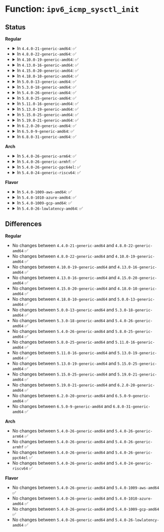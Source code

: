 # Function: <code>ipv6_icmp_sysctl_init</code>

## Status
<b>Regular</b>
<ul>
<li>
<details>
<summary>In <code>4.4.0-21-generic-amd64</code>: ✅</summary>

```c
struct ctl_table * ipv6_icmp_sysctl_init(struct net * net)
```

```json
{
  "name": "ipv6_icmp_sysctl_init",
  "collision_type": "Unique Global",
  "inline_type": "No",
  "funcs": [
    {
      "addr": 18446744071587138304,
      "name": "ipv6_icmp_sysctl_init",
      "external": true,
      "loc": "net/ipv6/icmp.c:999",
      "file": "net/ipv6/icmp.c",
      "inline": "seen, unknown",
      "caller_inline": [],
      "caller_func": [
        "net/ipv6/sysctl_net_ipv6.c:ipv6_sysctl_net_init"
      ]
    }
  ],
  "symbols": [
    {
      "addr": 18446744071587138304,
      "name": "ipv6_icmp_sysctl_init",
      "section": ".text",
      "bind": "STB_GLOBAL",
      "size": 54
    }
  ]
}
```
</details>
</li>
<li>
<details>
<summary>In <code>4.8.0-22-generic-amd64</code>: ✅</summary>

```c
struct ctl_table * ipv6_icmp_sysctl_init(struct net * net)
```

```json
{
  "name": "ipv6_icmp_sysctl_init",
  "collision_type": "Unique Global",
  "inline_type": "No",
  "funcs": [
    {
      "addr": 18446744071587590976,
      "name": "ipv6_icmp_sysctl_init",
      "external": true,
      "loc": "net/ipv6/icmp.c:1074",
      "file": "net/ipv6/icmp.c",
      "inline": "seen, unknown",
      "caller_inline": [],
      "caller_func": [
        "net/ipv6/sysctl_net_ipv6.c:ipv6_sysctl_net_init"
      ]
    }
  ],
  "symbols": [
    {
      "addr": 18446744071587590976,
      "name": "ipv6_icmp_sysctl_init",
      "section": ".text",
      "bind": "STB_GLOBAL",
      "size": 54
    }
  ]
}
```
</details>
</li>
<li>
<details>
<summary>In <code>4.10.0-19-generic-amd64</code>: ✅</summary>

```c
struct ctl_table * ipv6_icmp_sysctl_init(struct net * net)
```

```json
{
  "name": "ipv6_icmp_sysctl_init",
  "collision_type": "Unique Global",
  "inline_type": "No",
  "funcs": [
    {
      "addr": 18446744071587795264,
      "name": "ipv6_icmp_sysctl_init",
      "external": true,
      "loc": "net/ipv6/icmp.c:1079",
      "file": "net/ipv6/icmp.c",
      "inline": "seen, unknown",
      "caller_inline": [],
      "caller_func": [
        "net/ipv6/sysctl_net_ipv6.c:ipv6_sysctl_net_init"
      ]
    }
  ],
  "symbols": [
    {
      "addr": 18446744071587795264,
      "name": "ipv6_icmp_sysctl_init",
      "section": ".text",
      "bind": "STB_GLOBAL",
      "size": 54
    }
  ]
}
```
</details>
</li>
<li>
<details>
<summary>In <code>4.13.0-16-generic-amd64</code>: ✅</summary>

```c
struct ctl_table * ipv6_icmp_sysctl_init(struct net * net)
```

```json
{
  "name": "ipv6_icmp_sysctl_init",
  "collision_type": "Unique Global",
  "inline_type": "No",
  "funcs": [
    {
      "addr": 18446744071587952592,
      "name": "ipv6_icmp_sysctl_init",
      "external": true,
      "loc": "net/ipv6/icmp.c:1105",
      "file": "net/ipv6/icmp.c",
      "inline": "seen, unknown",
      "caller_inline": [],
      "caller_func": [
        "net/ipv6/sysctl_net_ipv6.c:ipv6_sysctl_net_init"
      ]
    }
  ],
  "symbols": [
    {
      "addr": 18446744071587952592,
      "name": "ipv6_icmp_sysctl_init",
      "section": ".text",
      "bind": "STB_GLOBAL",
      "size": 54
    }
  ]
}
```
</details>
</li>
<li>
<details>
<summary>In <code>4.15.0-20-generic-amd64</code>: ✅</summary>

```c
struct ctl_table * ipv6_icmp_sysctl_init(struct net * net)
```

```json
{
  "name": "ipv6_icmp_sysctl_init",
  "collision_type": "Unique Global",
  "inline_type": "No",
  "funcs": [
    {
      "addr": 18446744071588488432,
      "name": "ipv6_icmp_sysctl_init",
      "external": true,
      "loc": "net/ipv6/icmp.c:1114",
      "file": "net/ipv6/icmp.c",
      "inline": "seen, unknown",
      "caller_inline": [],
      "caller_func": [
        "net/ipv6/sysctl_net_ipv6.c:ipv6_sysctl_net_init"
      ]
    }
  ],
  "symbols": [
    {
      "addr": 18446744071588488432,
      "name": "ipv6_icmp_sysctl_init",
      "section": ".text",
      "bind": "STB_GLOBAL",
      "size": 54
    }
  ]
}
```
</details>
</li>
<li>
<details>
<summary>In <code>4.18.0-10-generic-amd64</code>: ✅</summary>

```c
struct ctl_table * ipv6_icmp_sysctl_init(struct net * net)
```

```json
{
  "name": "ipv6_icmp_sysctl_init",
  "collision_type": "Unique Global",
  "inline_type": "No",
  "funcs": [
    {
      "addr": 18446744071588851616,
      "name": "ipv6_icmp_sysctl_init",
      "external": true,
      "loc": "net/ipv6/icmp.c:1116",
      "file": "net/ipv6/icmp.c",
      "inline": "seen, unknown",
      "caller_inline": [],
      "caller_func": [
        "net/ipv6/sysctl_net_ipv6.c:ipv6_sysctl_net_init"
      ]
    }
  ],
  "symbols": [
    {
      "addr": 18446744071588851616,
      "name": "ipv6_icmp_sysctl_init",
      "section": ".text",
      "bind": "STB_GLOBAL",
      "size": 54
    }
  ]
}
```
</details>
</li>
<li>
<details>
<summary>In <code>5.0.0-13-generic-amd64</code>: ✅</summary>

```c
struct ctl_table * ipv6_icmp_sysctl_init(struct net * net)
```

```json
{
  "name": "ipv6_icmp_sysctl_init",
  "collision_type": "Unique Global",
  "inline_type": "No",
  "funcs": [
    {
      "addr": 18446744071589075136,
      "name": "ipv6_icmp_sysctl_init",
      "external": true,
      "loc": "net/ipv6/icmp.c:1125",
      "file": "net/ipv6/icmp.c",
      "inline": "seen, unknown",
      "caller_inline": [],
      "caller_func": [
        "net/ipv6/sysctl_net_ipv6.c:ipv6_sysctl_net_init"
      ]
    }
  ],
  "symbols": [
    {
      "addr": 18446744071589075136,
      "name": "ipv6_icmp_sysctl_init",
      "section": ".text",
      "bind": "STB_GLOBAL",
      "size": 65
    }
  ]
}
```
</details>
</li>
<li>
<details>
<summary>In <code>5.3.0-18-generic-amd64</code>: ✅</summary>

```c
struct ctl_table * ipv6_icmp_sysctl_init(struct net * net)
```

```json
{
  "name": "ipv6_icmp_sysctl_init",
  "collision_type": "Unique Global",
  "inline_type": "No",
  "funcs": [
    {
      "addr": 18446744071589529296,
      "name": "ipv6_icmp_sysctl_init",
      "external": true,
      "loc": "net/ipv6/icmp.c:1159",
      "file": "net/ipv6/icmp.c",
      "inline": "seen, unknown",
      "caller_inline": [],
      "caller_func": [
        "net/ipv6/sysctl_net_ipv6.c:ipv6_sysctl_net_init"
      ]
    }
  ],
  "symbols": [
    {
      "addr": 18446744071589529296,
      "name": "ipv6_icmp_sysctl_init",
      "section": ".text",
      "bind": "STB_GLOBAL",
      "size": 107
    }
  ]
}
```
</details>
</li>
<li>
<details>
<summary>In <code>5.4.0-26-generic-amd64</code>: ✅</summary>

```c
struct ctl_table * ipv6_icmp_sysctl_init(struct net * net)
```

```json
{
  "name": "ipv6_icmp_sysctl_init",
  "collision_type": "Unique Global",
  "inline_type": "No",
  "funcs": [
    {
      "addr": 18446744071589753376,
      "name": "ipv6_icmp_sysctl_init",
      "external": true,
      "loc": "net/ipv6/icmp.c:1159",
      "file": "net/ipv6/icmp.c",
      "inline": "seen, unknown",
      "caller_inline": [],
      "caller_func": [
        "net/ipv6/sysctl_net_ipv6.c:ipv6_sysctl_net_init"
      ]
    }
  ],
  "symbols": [
    {
      "addr": 18446744071589753376,
      "name": "ipv6_icmp_sysctl_init",
      "section": ".text",
      "bind": "STB_GLOBAL",
      "size": 107
    }
  ]
}
```
</details>
</li>
<li>
<details>
<summary>In <code>5.8.0-25-generic-amd64</code>: ✅</summary>

```c
struct ctl_table * ipv6_icmp_sysctl_init(struct net * net)
```

```json
{
  "name": "ipv6_icmp_sysctl_init",
  "collision_type": "Unique Global",
  "inline_type": "No",
  "funcs": [
    {
      "addr": 18446744071590771792,
      "name": "ipv6_icmp_sysctl_init",
      "external": true,
      "loc": "net/ipv6/icmp.c:1190",
      "file": "net/ipv6/icmp.c",
      "inline": "seen, unknown",
      "caller_inline": [],
      "caller_func": [
        "net/ipv6/sysctl_net_ipv6.c:ipv6_sysctl_net_init"
      ]
    }
  ],
  "symbols": [
    {
      "addr": 18446744071590771792,
      "name": "ipv6_icmp_sysctl_init",
      "section": ".text",
      "bind": "STB_GLOBAL",
      "size": 110
    }
  ]
}
```
</details>
</li>
<li>
<details>
<summary>In <code>5.11.0-16-generic-amd64</code>: ✅</summary>

```c
struct ctl_table * ipv6_icmp_sysctl_init(struct net * net)
```

```json
{
  "name": "ipv6_icmp_sysctl_init",
  "collision_type": "Unique Global",
  "inline_type": "No",
  "funcs": [
    {
      "addr": 18446744071590831072,
      "name": "ipv6_icmp_sysctl_init",
      "external": true,
      "loc": "net/ipv6/icmp.c:1200",
      "file": "net/ipv6/icmp.c",
      "inline": "seen, unknown",
      "caller_inline": [],
      "caller_func": [
        "net/ipv6/sysctl_net_ipv6.c:ipv6_sysctl_net_init"
      ]
    }
  ],
  "symbols": [
    {
      "addr": 18446744071590831072,
      "name": "ipv6_icmp_sysctl_init",
      "section": ".text",
      "bind": "STB_GLOBAL",
      "size": 110
    }
  ]
}
```
</details>
</li>
<li>
<details>
<summary>In <code>5.13.0-19-generic-amd64</code>: ✅</summary>

```c
struct ctl_table * ipv6_icmp_sysctl_init(struct net * net)
```

```json
{
  "name": "ipv6_icmp_sysctl_init",
  "collision_type": "Unique Global",
  "inline_type": "No",
  "funcs": [
    {
      "addr": 18446744071590758336,
      "name": "ipv6_icmp_sysctl_init",
      "external": true,
      "loc": "net/ipv6/icmp.c:1204",
      "file": "net/ipv6/icmp.c",
      "inline": "seen, unknown",
      "caller_inline": [],
      "caller_func": [
        "net/ipv6/sysctl_net_ipv6.c:ipv6_sysctl_net_init"
      ]
    }
  ],
  "symbols": [
    {
      "addr": 18446744071590758336,
      "name": "ipv6_icmp_sysctl_init",
      "section": ".text",
      "bind": "STB_GLOBAL",
      "size": 110
    }
  ]
}
```
</details>
</li>
<li>
<details>
<summary>In <code>5.15.0-25-generic-amd64</code>: ✅</summary>

```c
struct ctl_table * ipv6_icmp_sysctl_init(struct net * net)
```

```json
{
  "name": "ipv6_icmp_sysctl_init",
  "collision_type": "Unique Global",
  "inline_type": "No",
  "funcs": [
    {
      "addr": 18446744071591575568,
      "name": "ipv6_icmp_sysctl_init",
      "external": true,
      "loc": "net/ipv6/icmp.c:1223",
      "file": "net/ipv6/icmp.c",
      "inline": "seen, unknown",
      "caller_inline": [],
      "caller_func": [
        "net/ipv6/sysctl_net_ipv6.c:ipv6_sysctl_net_init"
      ]
    }
  ],
  "symbols": [
    {
      "addr": 18446744071591575568,
      "name": "ipv6_icmp_sysctl_init",
      "section": ".text",
      "bind": "STB_GLOBAL",
      "size": 110
    }
  ]
}
```
</details>
</li>
<li>
<details>
<summary>In <code>5.19.0-21-generic-amd64</code>: ✅</summary>

```c
struct ctl_table * ipv6_icmp_sysctl_init(struct net * net)
```

```json
{
  "name": "ipv6_icmp_sysctl_init",
  "collision_type": "Unique Global",
  "inline_type": "No",
  "funcs": [
    {
      "addr": 18446744071593266880,
      "name": "ipv6_icmp_sysctl_init",
      "external": true,
      "loc": "net/ipv6/icmp.c:1188",
      "file": "net/ipv6/icmp.c",
      "inline": "seen, unknown",
      "caller_inline": [],
      "caller_func": [
        "net/ipv6/sysctl_net_ipv6.c:ipv6_sysctl_net_init"
      ]
    }
  ],
  "symbols": [
    {
      "addr": 18446744071593266880,
      "name": "ipv6_icmp_sysctl_init",
      "section": ".text",
      "bind": "STB_GLOBAL",
      "size": 120
    }
  ]
}
```
</details>
</li>
<li>
<details>
<summary>In <code>6.2.0-20-generic-amd64</code>: ✅</summary>

```c
struct ctl_table * ipv6_icmp_sysctl_init(struct net * net)
```

```json
{
  "name": "ipv6_icmp_sysctl_init",
  "collision_type": "Unique Global",
  "inline_type": "No",
  "funcs": [
    {
      "addr": 18446744071595169248,
      "name": "ipv6_icmp_sysctl_init",
      "external": true,
      "loc": "net/ipv6/icmp.c:1188",
      "file": "net/ipv6/icmp.c",
      "inline": "seen, unknown",
      "caller_inline": [],
      "caller_func": [
        "net/ipv6/sysctl_net_ipv6.c:ipv6_sysctl_net_init"
      ]
    }
  ],
  "symbols": [
    {
      "addr": 18446744071595169248,
      "name": "ipv6_icmp_sysctl_init",
      "section": ".text",
      "bind": "STB_GLOBAL",
      "size": 120
    }
  ]
}
```
</details>
</li>
<li>
<details>
<summary>In <code>6.5.0-9-generic-amd64</code>: ✅</summary>

```c
struct ctl_table * ipv6_icmp_sysctl_init(struct net * net)
```

```json
{
  "name": "ipv6_icmp_sysctl_init",
  "collision_type": "Unique Global",
  "inline_type": "No",
  "funcs": [
    {
      "addr": 18446744071595564784,
      "name": "ipv6_icmp_sysctl_init",
      "external": true,
      "loc": "net/ipv6/icmp.c:1214",
      "file": "net/ipv6/icmp.c",
      "inline": "seen, unknown",
      "caller_inline": [],
      "caller_func": [
        "net/ipv6/sysctl_net_ipv6.c:ipv6_sysctl_net_init"
      ]
    }
  ],
  "symbols": [
    {
      "addr": 18446744071595564784,
      "name": "ipv6_icmp_sysctl_init",
      "section": ".text",
      "bind": "STB_GLOBAL",
      "size": 134
    }
  ]
}
```
</details>
</li>
<li>
<details>
<summary>In <code>6.8.0-31-generic-amd64</code>: ✅</summary>

```c
struct ctl_table * ipv6_icmp_sysctl_init(struct net * net)
```

```json
{
  "name": "ipv6_icmp_sysctl_init",
  "collision_type": "Unique Global",
  "inline_type": "No",
  "funcs": [
    {
      "addr": 18446744071596407536,
      "name": "ipv6_icmp_sysctl_init",
      "external": true,
      "loc": "net/ipv6/icmp.c:1212",
      "file": "net/ipv6/icmp.c",
      "inline": "seen, unknown",
      "caller_inline": [],
      "caller_func": [
        "net/ipv6/sysctl_net_ipv6.c:ipv6_sysctl_net_init"
      ]
    }
  ],
  "symbols": [
    {
      "addr": 18446744071596407536,
      "name": "ipv6_icmp_sysctl_init",
      "section": ".text",
      "bind": "STB_GLOBAL",
      "size": 134
    }
  ]
}
```
</details>
</li>
</ul>
<b>Arch</b>
<ul>
<li>
<details>
<summary>In <code>5.4.0-26-generic-arm64</code>: ✅</summary>

```c
struct ctl_table * ipv6_icmp_sysctl_init(struct net * net)
```

```json
{
  "name": "ipv6_icmp_sysctl_init",
  "collision_type": "Unique Global",
  "inline_type": "No",
  "funcs": [
    {
      "addr": 18446603336503447936,
      "name": "ipv6_icmp_sysctl_init",
      "external": true,
      "loc": "net/ipv6/icmp.c:1159",
      "file": "net/ipv6/icmp.c",
      "inline": "seen, unknown",
      "caller_inline": [],
      "caller_func": [
        "net/ipv6/sysctl_net_ipv6.c:ipv6_sysctl_net_init"
      ]
    }
  ],
  "symbols": [
    {
      "addr": 18446603336503447936,
      "name": "ipv6_icmp_sysctl_init",
      "section": ".text",
      "bind": "STB_GLOBAL",
      "size": 104
    }
  ]
}
```
</details>
</li>
<li>
<details>
<summary>In <code>5.4.0-26-generic-armhf</code>: ✅</summary>

```c
struct ctl_table * ipv6_icmp_sysctl_init(struct net * net)
```

```json
{
  "name": "ipv6_icmp_sysctl_init",
  "collision_type": "Unique Global",
  "inline_type": "No",
  "funcs": [
    {
      "addr": 3236106348,
      "name": "ipv6_icmp_sysctl_init",
      "external": true,
      "loc": "net/ipv6/icmp.c:1159",
      "file": "net/ipv6/icmp.c",
      "inline": "seen, unknown",
      "caller_inline": [],
      "caller_func": [
        "net/ipv6/sysctl_net_ipv6.c:ipv6_sysctl_net_init"
      ]
    }
  ],
  "symbols": [
    {
      "addr": 3236106348,
      "name": "ipv6_icmp_sysctl_init",
      "section": ".text",
      "bind": "STB_GLOBAL",
      "size": 112
    }
  ]
}
```
</details>
</li>
<li>
<details>
<summary>In <code>5.4.0-26-generic-ppc64el</code>: ✅</summary>

```c
struct ctl_table * ipv6_icmp_sysctl_init(struct net * net)
```

```json
{
  "name": "ipv6_icmp_sysctl_init",
  "collision_type": "Unique Global",
  "inline_type": "No",
  "funcs": [
    {
      "addr": 13835058055297232512,
      "name": "ipv6_icmp_sysctl_init",
      "external": true,
      "loc": "net/ipv6/icmp.c:1159",
      "file": "net/ipv6/icmp.c",
      "inline": "seen, unknown",
      "caller_inline": [],
      "caller_func": [
        "net/ipv6/sysctl_net_ipv6.c:ipv6_sysctl_net_init"
      ]
    }
  ],
  "symbols": [
    {
      "addr": 13835058055297232512,
      "name": "ipv6_icmp_sysctl_init",
      "section": ".text",
      "bind": "STB_GLOBAL",
      "size": 128
    }
  ]
}
```
</details>
</li>
<li>
<details>
<summary>In <code>5.4.0-24-generic-riscv64</code>: ✅</summary>

```c
struct ctl_table * ipv6_icmp_sysctl_init(struct net * net)
```

```json
{
  "name": "ipv6_icmp_sysctl_init",
  "collision_type": "Unique Global",
  "inline_type": "No",
  "funcs": [
    {
      "addr": 18446743936279434050,
      "name": "ipv6_icmp_sysctl_init",
      "external": true,
      "loc": "net/ipv6/icmp.c:1159",
      "file": "net/ipv6/icmp.c",
      "inline": "seen, unknown",
      "caller_inline": [],
      "caller_func": [
        "net/ipv6/sysctl_net_ipv6.c:ipv6_sysctl_net_init"
      ]
    }
  ],
  "symbols": [
    {
      "addr": 18446743936279434050,
      "name": "ipv6_icmp_sysctl_init",
      "section": ".text",
      "bind": "STB_GLOBAL",
      "size": 92
    }
  ]
}
```
</details>
</li>
</ul>
<b>Flavor</b>
<ul>
<li>
<details>
<summary>In <code>5.4.0-1009-aws-amd64</code>: ✅</summary>

```c
struct ctl_table * ipv6_icmp_sysctl_init(struct net * net)
```

```json
{
  "name": "ipv6_icmp_sysctl_init",
  "collision_type": "Unique Global",
  "inline_type": "No",
  "funcs": [
    {
      "addr": 18446744071589357744,
      "name": "ipv6_icmp_sysctl_init",
      "external": true,
      "loc": "net/ipv6/icmp.c:1159",
      "file": "net/ipv6/icmp.c",
      "inline": "seen, unknown",
      "caller_inline": [],
      "caller_func": [
        "net/ipv6/sysctl_net_ipv6.c:ipv6_sysctl_net_init"
      ]
    }
  ],
  "symbols": [
    {
      "addr": 18446744071589357744,
      "name": "ipv6_icmp_sysctl_init",
      "section": ".text",
      "bind": "STB_GLOBAL",
      "size": 107
    }
  ]
}
```
</details>
</li>
<li>
<details>
<summary>In <code>5.4.0-1010-azure-amd64</code>: ✅</summary>

```c
struct ctl_table * ipv6_icmp_sysctl_init(struct net * net)
```

```json
{
  "name": "ipv6_icmp_sysctl_init",
  "collision_type": "Unique Global",
  "inline_type": "No",
  "funcs": [
    {
      "addr": 18446744071589082736,
      "name": "ipv6_icmp_sysctl_init",
      "external": true,
      "loc": "net/ipv6/icmp.c:1159",
      "file": "net/ipv6/icmp.c",
      "inline": "seen, unknown",
      "caller_inline": [],
      "caller_func": [
        "net/ipv6/sysctl_net_ipv6.c:ipv6_sysctl_net_init"
      ]
    }
  ],
  "symbols": [
    {
      "addr": 18446744071589082736,
      "name": "ipv6_icmp_sysctl_init",
      "section": ".text",
      "bind": "STB_GLOBAL",
      "size": 107
    }
  ]
}
```
</details>
</li>
<li>
<details>
<summary>In <code>5.4.0-1009-gcp-amd64</code>: ✅</summary>

```c
struct ctl_table * ipv6_icmp_sysctl_init(struct net * net)
```

```json
{
  "name": "ipv6_icmp_sysctl_init",
  "collision_type": "Unique Global",
  "inline_type": "No",
  "funcs": [
    {
      "addr": 18446744071589794608,
      "name": "ipv6_icmp_sysctl_init",
      "external": true,
      "loc": "net/ipv6/icmp.c:1159",
      "file": "net/ipv6/icmp.c",
      "inline": "seen, unknown",
      "caller_inline": [],
      "caller_func": [
        "net/ipv6/sysctl_net_ipv6.c:ipv6_sysctl_net_init"
      ]
    }
  ],
  "symbols": [
    {
      "addr": 18446744071589794608,
      "name": "ipv6_icmp_sysctl_init",
      "section": ".text",
      "bind": "STB_GLOBAL",
      "size": 107
    }
  ]
}
```
</details>
</li>
<li>
<details>
<summary>In <code>5.4.0-26-lowlatency-amd64</code>: ✅</summary>

```c
struct ctl_table * ipv6_icmp_sysctl_init(struct net * net)
```

```json
{
  "name": "ipv6_icmp_sysctl_init",
  "collision_type": "Unique Global",
  "inline_type": "No",
  "funcs": [
    {
      "addr": 18446744071589845312,
      "name": "ipv6_icmp_sysctl_init",
      "external": true,
      "loc": "net/ipv6/icmp.c:1159",
      "file": "net/ipv6/icmp.c",
      "inline": "seen, unknown",
      "caller_inline": [],
      "caller_func": [
        "net/ipv6/sysctl_net_ipv6.c:ipv6_sysctl_net_init"
      ]
    }
  ],
  "symbols": [
    {
      "addr": 18446744071589845312,
      "name": "ipv6_icmp_sysctl_init",
      "section": ".text",
      "bind": "STB_GLOBAL",
      "size": 107
    }
  ]
}
```
</details>
</li>
</ul>

## Differences
<b>Regular</b>
<ul>
<li>
No changes between <code>4.4.0-21-generic-amd64</code> and <code>4.8.0-22-generic-amd64</code> ✅
</li>
<li>
No changes between <code>4.8.0-22-generic-amd64</code> and <code>4.10.0-19-generic-amd64</code> ✅
</li>
<li>
No changes between <code>4.10.0-19-generic-amd64</code> and <code>4.13.0-16-generic-amd64</code> ✅
</li>
<li>
No changes between <code>4.13.0-16-generic-amd64</code> and <code>4.15.0-20-generic-amd64</code> ✅
</li>
<li>
No changes between <code>4.15.0-20-generic-amd64</code> and <code>4.18.0-10-generic-amd64</code> ✅
</li>
<li>
No changes between <code>4.18.0-10-generic-amd64</code> and <code>5.0.0-13-generic-amd64</code> ✅
</li>
<li>
No changes between <code>5.0.0-13-generic-amd64</code> and <code>5.3.0-18-generic-amd64</code> ✅
</li>
<li>
No changes between <code>5.3.0-18-generic-amd64</code> and <code>5.4.0-26-generic-amd64</code> ✅
</li>
<li>
No changes between <code>5.4.0-26-generic-amd64</code> and <code>5.8.0-25-generic-amd64</code> ✅
</li>
<li>
No changes between <code>5.8.0-25-generic-amd64</code> and <code>5.11.0-16-generic-amd64</code> ✅
</li>
<li>
No changes between <code>5.11.0-16-generic-amd64</code> and <code>5.13.0-19-generic-amd64</code> ✅
</li>
<li>
No changes between <code>5.13.0-19-generic-amd64</code> and <code>5.15.0-25-generic-amd64</code> ✅
</li>
<li>
No changes between <code>5.15.0-25-generic-amd64</code> and <code>5.19.0-21-generic-amd64</code> ✅
</li>
<li>
No changes between <code>5.19.0-21-generic-amd64</code> and <code>6.2.0-20-generic-amd64</code> ✅
</li>
<li>
No changes between <code>6.2.0-20-generic-amd64</code> and <code>6.5.0-9-generic-amd64</code> ✅
</li>
<li>
No changes between <code>6.5.0-9-generic-amd64</code> and <code>6.8.0-31-generic-amd64</code> ✅
</li>
</ul>
<b>Arch</b>
<ul>
<li>
No changes between <code>5.4.0-26-generic-amd64</code> and <code>5.4.0-26-generic-arm64</code> ✅
</li>
<li>
No changes between <code>5.4.0-26-generic-amd64</code> and <code>5.4.0-26-generic-armhf</code> ✅
</li>
<li>
No changes between <code>5.4.0-26-generic-amd64</code> and <code>5.4.0-26-generic-ppc64el</code> ✅
</li>
<li>
No changes between <code>5.4.0-26-generic-amd64</code> and <code>5.4.0-24-generic-riscv64</code> ✅
</li>
</ul>
<b>Flavor</b>
<ul>
<li>
No changes between <code>5.4.0-26-generic-amd64</code> and <code>5.4.0-1009-aws-amd64</code> ✅
</li>
<li>
No changes between <code>5.4.0-26-generic-amd64</code> and <code>5.4.0-1010-azure-amd64</code> ✅
</li>
<li>
No changes between <code>5.4.0-26-generic-amd64</code> and <code>5.4.0-1009-gcp-amd64</code> ✅
</li>
<li>
No changes between <code>5.4.0-26-generic-amd64</code> and <code>5.4.0-26-lowlatency-amd64</code> ✅
</li>
</ul>
